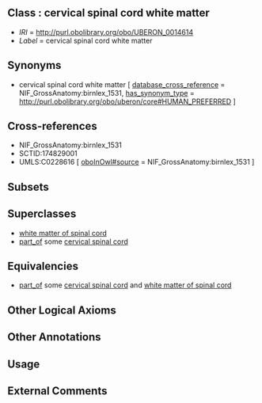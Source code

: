 
## Class : cervical spinal cord white matter

 * *IRI* = http://purl.obolibrary.org/obo/UBERON_0014614
 * *Label* = cervical spinal cord white matter

## Synonyms

 * cervical spinal cord white matter [ [database_cross_reference](../../ef/oboInOwl#hasDbXref.md) = NIF_GrossAnatomy:birnlex_1531, [has_synonym_type](../../pe/oboInOwl#hasSynonymType.md) = http://purl.obolibrary.org/obo/uberon/core#HUMAN_PREFERRED ]

## Cross-references

 * NIF_GrossAnatomy:birnlex_1531
 * SCTID:174829001
 * UMLS:C0228616 [ [oboInOwl#source](../../ce/oboInOwl#source.md) = NIF_GrossAnatomy:birnlex_1531 ]

## Subsets


## Superclasses

 * [white matter of spinal cord](../../UBERON/18/UBERON_0002318.md)
 * [part_of](../../BFO/50/BFO_0000050.md) some [cervical spinal cord](../../UBERON/26/UBERON_0002726.md)

## Equivalencies

 * [part_of](../../BFO/50/BFO_0000050.md) some [cervical spinal cord](../../UBERON/26/UBERON_0002726.md) and [white matter of spinal cord](../../UBERON/18/UBERON_0002318.md)

## Other Logical Axioms


## Other Annotations


## Usage


## External Comments

